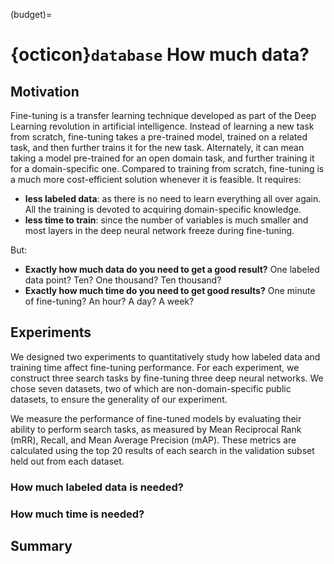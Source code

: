 (budget)=
# {octicon}`database` How much data?

## Motivation

Fine-tuning is a transfer learning technique developed as part of the Deep Learning revolution in artificial intelligence.
Instead of learning a new task from scratch,
fine-tuning takes a pre-trained model,
trained on a related task, and then further trains it for the new task.
Alternately, it can mean taking a model pre-trained for an open domain task, and further training it for a domain-specific one.
Compared to training from scratch, fine-tuning is a much more cost-efficient solution whenever it is feasible. It requires:

+ **less labeled data**: as there is no need to learn everything all over again. All the training is devoted to acquiring domain-specific knowledge.
+ **less time to train**: since the number of variables is much smaller and most layers in the deep neural network freeze during fine-tuning.

But:

+ **Exactly how much data do you need to get a good result?** One labeled data point? Ten? One thousand? Ten thousand?
+ **Exactly how much time do you need to get good results?** One minute of fine-tuning? An hour? A day? A week?

## Experiments

We designed two experiments to quantitatively study how labeled data and training time affect fine-tuning performance.
For each experiment, we construct three search tasks by fine-tuning three deep neural networks.
We chose seven datasets, two of which are non-domain-specific public datasets, to ensure the generality of our experiment.

We measure the performance of fine-tuned models by evaluating their ability to perform search tasks, as measured by Mean Reciprocal Rank (mRR), Recall, and Mean Average Precision (mAP).
These metrics are calculated using the top 20 results of each search in the validation subset held out from each dataset.

### How much labeled data is needed?

### How much time is needed?

## Summary
